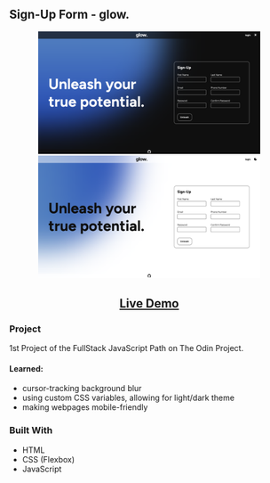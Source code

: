 ## Sign-Up Form - glow.

<p align="center">
  <img src="/readme-images/dark.png" width="400" alt="project pic">
  <img src="/readme-images/light.png" width="400" alt="project pic">
</p>
<h2 align="center">
<a href="https://baheerpayab.github.io/glow-sign-up/">Live Demo</a>
</h2>

### Project

1st Project of the FullStack JavaScript Path on The Odin Project. 

#### Learned:
- cursor-tracking background blur
- using custom CSS variables, allowing for light/dark theme
- making webpages mobile-friendly

### Built With

* HTML
* CSS (Flexbox)
* JavaScript